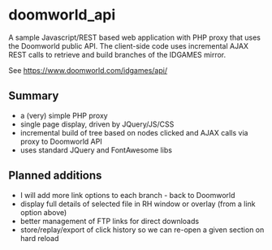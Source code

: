 # doomworld_api

A sample Javascript/REST based web application with PHP proxy that uses the Doomworld public API. The client-side code uses incremental AJAX REST calls to retrieve and build branches of the IDGAMES mirror.

See https://www.doomworld.com/idgames/api/

## Summary
 - a (very) simple PHP proxy
 - single page display, driven by JQuery/JS/CSS
 - incremental build of tree based on nodes clicked and AJAX calls via proxy to Doomworld API
 - uses standard JQuery and FontAwesome libs
 
## Planned additions
  - I will add more link options to each branch - back to Doomworld
  - display full details of selected file in RH window or overlay (from a link option above)
  - better management of FTP links for direct downloads
  - store/replay/export of click history so we can re-open a given section on hard reload